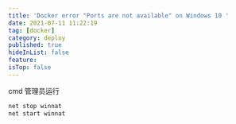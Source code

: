 ```yaml
---
title: 'Docker error "Ports are not available" on Windows 10 '
date: 2021-07-11 11:22:19
tag: [docker]
category: deploy
published: true
hideInList: false
feature:
isTop: false
---
```


cmd 管理员运行

```bash
net stop winnat
net start winnat
```
